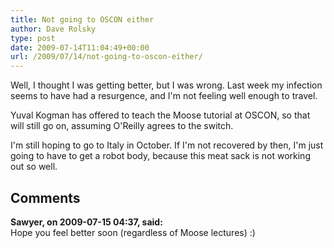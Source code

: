 ```yaml
---
title: Not going to OSCON either
author: Dave Rolsky
type: post
date: 2009-07-14T11:04:49+00:00
url: /2009/07/14/not-going-to-oscon-either/
---
```

Well, I thought I was getting better, but I was wrong. Last week my infection seems to have had a resurgence, and I'm not feeling well enough to travel.

Yuval Kogman has offered to teach the Moose tutorial at OSCON, so that will still go on, assuming O'Reilly agrees to the switch.

I'm still hoping to go to Italy in October. If I'm not recovered by then, I'm just going to have to get a robot body, because this meat sack is not working out so well.

## Comments

**Sawyer, on 2009-07-15 04:37, said:**  
Hope you feel better soon (regardless of Moose lectures) :)